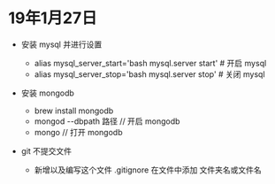# 19年1月27日
* 安装 mysql 并进行设置
	- alias mysql_server_start='bash mysql.server start' # 开启 mysql
	- alias mysql_server_stop='bash mysql.server stop' # 关闭 mysql

* 安装 mongodb 
	- brew install mongodb
	- mongod --dbpath 路径          // 开启 mongodb
	- mongo  // 打开 mongodb

* git 不提交文件
 	- 新增以及编写这个文件 .gitignore 在文件中添加 文件夹名或文件名